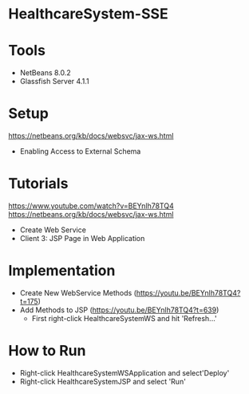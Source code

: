 # HealthcareSystem-SSE

# Tools
  - NetBeans 8.0.2
  - Glassfish Server 4.1.1
  
# Setup
  https://netbeans.org/kb/docs/websvc/jax-ws.html
  - Enabling Access to External Schema

# Tutorials
  https://www.youtube.com/watch?v=BEYnlh78TQ4
  https://netbeans.org/kb/docs/websvc/jax-ws.html
  - Create Web Service
  - Client 3: JSP Page in Web Application
  
# Implementation
  - Create New WebService Methods (https://youtu.be/BEYnlh78TQ4?t=175)
  - Add Methods to JSP (https://youtu.be/BEYnlh78TQ4?t=639)
    - First right-click HealthcareSystemWS and hit 'Refresh...'

# How to Run
  - Right-click HealthcareSystemWSApplication and select'Deploy'
  - Right-click HealthcareSystemJSP and select 'Run'
